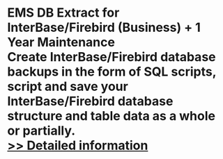 # EMS DB Extract for InterBase/Firebird (Business) + 1 Year Maintenance<br />Create InterBase/Firebird database backups in the form of SQL scripts, script and save your InterBase/Firebird database structure and table data as a whole or partially.<br />[>> Detailed information](https://secure.shareit.com/shareit/product.html?productid=300068058&affiliateid=200057808)